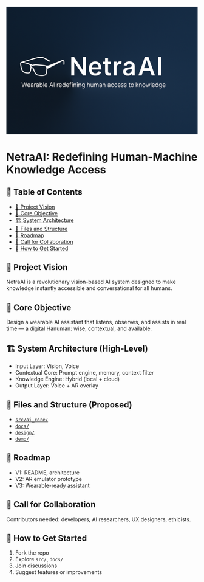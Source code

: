 ![NetraAI Banner](design/A_digital_graphic_design_banner_for_NetraAI_featur.png)

# NetraAI: Redefining Human-Machine Knowledge Access

## 🧭 Table of Contents
- [📌 Project Vision](#-project-vision)
- [🎯 Core Objective](#-core-objective)
- [🏗️ System Architecture](#-system-architecture-high-level)
- [📂 Files and Structure](#-files-and-structure-proposed)
- [🚀 Roadmap](#-roadmap)
- [🤝 Call for Collaboration](#-call-for-collaboration)
- [🧭 How to Get Started](#-how-to-get-started)

## 📌 Project Vision
NetraAI is a revolutionary vision-based AI system designed to make knowledge instantly accessible and conversational for all humans.

## 🎯 Core Objective
Design a wearable AI assistant that listens, observes, and assists in real time — a digital Hanuman: wise, contextual, and available.

## 🏗️ System Architecture (High-Level)
- Input Layer: Vision, Voice
- Contextual Core: Prompt engine, memory, context filter
- Knowledge Engine: Hybrid (local + cloud)
- Output Layer: Voice + AR overlay

## 📂 Files and Structure (Proposed)
- [`src/ai_core/`](https://github.com/your-username/NetraAI/tree/main/src/ai_core)
- [`docs/`](https://github.com/your-username/NetraAI/tree/main/docs)
- [`design/`](https://github.com/your-username/NetraAI/tree/main/design)
- [`demo/`](https://github.com/your-username/NetraAI/tree/main/demo)

## 🚀 Roadmap
- V1: README, architecture
- V2: AR emulator prototype
- V3: Wearable-ready assistant

## 🤝 Call for Collaboration
Contributors needed: developers, AI researchers, UX designers, ethicists.

## 🧭 How to Get Started
1. Fork the repo
2. Explore `src/`, `docs/`
3. Join discussions
4. Suggest features or improvements

